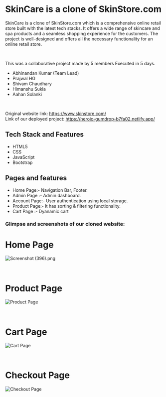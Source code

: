 <h1 font-size="30px"> SkinCare is a clone of SkinStore.com </h1>
<p>
 SkinCare is a clone of SkinStore.com which is a comprehensive online retail store built with the latest tech stacks. It offers a wide range of skincare and spa products and a seamless shopping experience for the customers. The project is well-designed and offers all the necessary functionality for an online retail store.
</p>

<br/>
<p>This was a collaborative project made by 5 members Executed in 5 days.</p>

- Abhinandan Kumar (Team Lead)
- Prajwal HG
- Shivam Chaudhary
- Himanshu Sukla
- Aahan Solanki
<br/>

Original website link: https://www.skinstore.com/
<br/>
Link of our deployed project: https://heroic-gumdrop-b7fa02.netlify.app/ 
<br/>

## Tech Stack and Features

- HTML5
- CSS
- JavaScript
- Bootstrap


## Pages and features
- Home Page:- Navigation Bar, Footer.
- Admin Page :- Admin dashboard.
- Account Page:- User authentication using local storage.
- Product Page:- It has sorting & filtering functionality.
- Cart Page :- Dyanamic cart


### Glimpse and screenshots of our cloned website:

<h1>Home Page</h1>

![Screenshot (396).png](https://masai-course.s3.ap-south-1.amazonaws.com/editor/uploads/2023-02-08/Screenshot%20%28396%29_875853.png)

<br/>

###
<h1>Product Page</h1>

![Product Page](https://masai-course.s3.ap-south-1.amazonaws.com/editor/uploads/2023-02-08/Screenshot%202023-02-08%20183507_733407.jpeg) 

<br/>

###
<h1>Cart Page</h1>

![Cart Page](https://masai-course.s3.ap-south-1.amazonaws.com/editor/uploads/2023-02-08/Screenshot%202023-02-08%20182958_227304.jpeg)

<br/>

###
<h1>Checkout Page</h1>

![Checkout Page](https://masai-course.s3.ap-south-1.amazonaws.com/editor/uploads/2023-02-08/Screenshot%202023-02-08%20183112_889111.jpeg)





  

  
